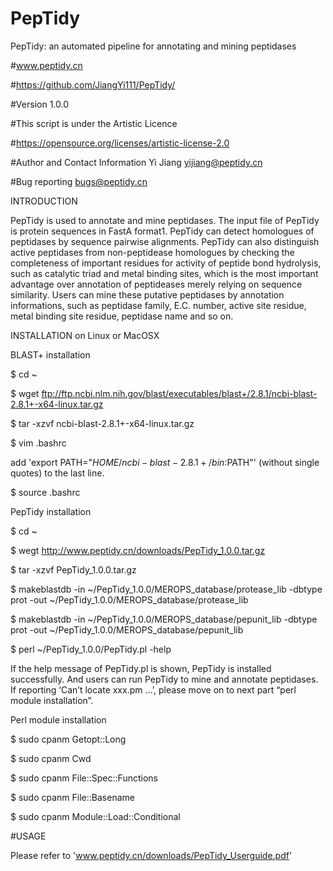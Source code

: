 # PepTidy
PepTidy: an automated pipeline for annotating and mining peptidases

#www.peptidy.cn

#https://github.com/JiangYi111/PepTidy/

#Version 1.0.0

#This script is under the Artistic Licence

#https://opensource.org/licenses/artistic-license-2.0


#Author and Contact Information
Yi Jiang
yijiang@peptidy.cn

#Bug reporting
bugs@peptidy.cn

INTRODUCTION

PepTidy is used to annotate and mine peptidases. The input file of PepTidy is protein sequences in FastA format1. PepTidy can detect homologues of peptidases by sequence pairwise alignments. PepTidy can also distinguish active peptidases from non-peptidease homologues by checking the completeness of important residues for activity of peptide bond hydrolysis, such as catalytic triad and metal binding sites, which is the most important advantage over annotation of peptideases merely relying on sequence similarity. Users can mine these putative peptidases by annotation informations, such as peptidase family, E.C. number, active site residue, metal binding site residue, peptidase name and so on.

INSTALLATION on Linux or MacOSX


BLAST+ installation

$  cd ~

$  wget ftp://ftp.ncbi.nlm.nih.gov/blast/executables/blast+/2.8.1/ncbi-blast-2.8.1+-x64-linux.tar.gz

$  tar -xzvf ncbi-blast-2.8.1+-x64-linux.tar.gz

$  vim .bashrc

   add 'export PATH="$HOME/ncbi-blast-2.8.1+/bin:$PATH"' (without single quotes) to the last line.
   
$  source .bashrc

PepTidy installation

$  cd ~

$  wegt http://www.peptidy.cn/downloads/PepTidy_1.0.0.tar.gz

$  tar -xzvf PepTidy_1.0.0.tar.gz

$  makeblastdb -in ~/PepTidy_1.0.0/MEROPS_database/protease_lib -dbtype prot -out ~/PepTidy_1.0.0/MEROPS_database/protease_lib

$  makeblastdb -in ~/PepTidy_1.0.0/MEROPS_database/pepunit_lib -dbtype prot -out ~/PepTidy_1.0.0/MEROPS_database/pepunit_lib

$  perl ~/PepTidy_1.0.0/PepTidy.pl -help

If the help message of PepTidy.pl is shown, PepTidy is installed successfully. And users can run PepTidy to mine and annotate peptidases. If reporting ‘Can’t locate xxx.pm …’, please move on to next part “perl module installation”.

Perl module installation

$  sudo cpanm Getopt::Long

$  sudo cpanm Cwd

$  sudo cpanm File::Spec::Functions

$  sudo cpanm File::Basename

$  sudo cpanm Module::Load::Conditional

#USAGE

Please refer to 'www.peptidy.cn/downloads/PepTidy_Userguide.pdf'
